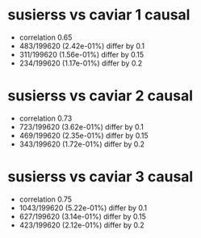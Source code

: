 # susierss vs caviar  1 causal

- correlation 0.65
- 483/199620 (2.42e-01%) differ by 0.1
- 311/199620 (1.56e-01%) differ by 0.15
- 234/199620 (1.17e-01%) differ by 0.2


# susierss vs caviar  2 causal

- correlation 0.73
- 723/199620 (3.62e-01%) differ by 0.1
- 469/199620 (2.35e-01%) differ by 0.15
- 343/199620 (1.72e-01%) differ by 0.2


# susierss vs caviar  3 causal

- correlation 0.75
- 1043/199620 (5.22e-01%) differ by 0.1
- 627/199620 (3.14e-01%) differ by 0.15
- 423/199620 (2.12e-01%) differ by 0.2


